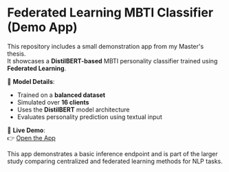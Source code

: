 # Federated Learning MBTI Classifier (Demo App)

This repository includes a small demonstration app from my Master's thesis.  
It showcases a **DistilBERT-based** MBTI personality classifier trained using **Federated Learning**.

🧪 **Model Details**:
- Trained on a **balanced dataset**
- Simulated over **16 clients**
- Uses the **DistilBERT** model architecture
- Evaluates personality prediction using textual input

🚀 **Live Demo**:  
👉 [Open the App](https://deluxe-crumble-ec9c23.netlify.app/)

This app demonstrates a basic inference endpoint and is part of the larger study comparing centralized and federated learning methods for NLP tasks.


